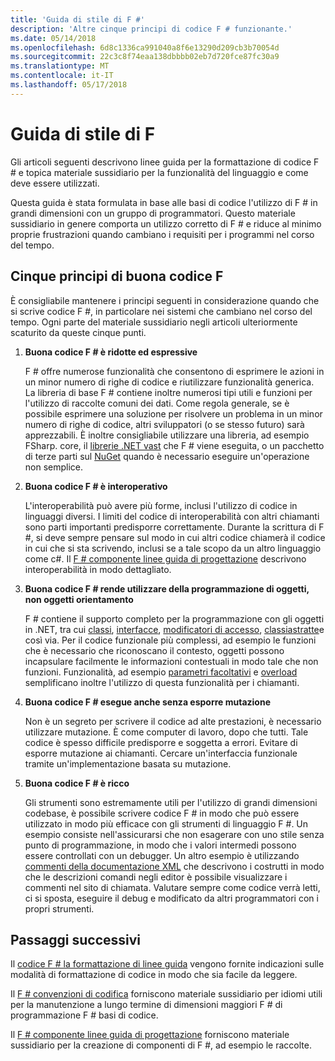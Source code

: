 ```yaml
---
title: 'Guida di stile di F #'
description: 'Altre cinque principi di codice F # funzionante.'
ms.date: 05/14/2018
ms.openlocfilehash: 6d8c1336ca991040a8f6e13290d209cb3b70054d
ms.sourcegitcommit: 22c3c8f74eaa138dbbbb02eb7d720fce87fc30a9
ms.translationtype: MT
ms.contentlocale: it-IT
ms.lasthandoff: 05/17/2018
---
```

# <a name="f-style-guide"></a>Guida di stile di F #

Gli articoli seguenti descrivono linee guida per la formattazione di codice F # e topica materiale sussidiario per la funzionalità del linguaggio e come deve essere utilizzati.

Questa guida è stata formulata in base alle basi di codice l'utilizzo di F # in grandi dimensioni con un gruppo di programmatori. Questo materiale sussidiario in genere comporta un utilizzo corretto di F # e riduce al minimo proprie frustrazioni quando cambiano i requisiti per i programmi nel corso del tempo.

## <a name="five-principles-of-good-f-code"></a>Cinque principi di buona codice F #

È consigliabile mantenere i principi seguenti in considerazione quando che si scrive codice F #, in particolare nei sistemi che cambiano nel corso del tempo. Ogni parte del materiale sussidiario negli articoli ulteriormente scaturito da queste cinque punti.

1. **Buona codice F # è ridotte ed espressive**

    F # offre numerose funzionalità che consentono di esprimere le azioni in un minor numero di righe di codice e riutilizzare funzionalità generica. La libreria di base F # contiene inoltre numerosi tipi utili e funzioni per l'utilizzo di raccolte comuni dei dati. Come regola generale, se è possibile esprimere una soluzione per risolvere un problema in un minor numero di righe di codice, altri sviluppatori (o se stesso futuro) sarà apprezzabili. È inoltre consigliabile utilizzare una libreria, ad esempio FSharp. core, il [librerie .NET vast](https://docs.microsoft.com/dotnet/api/) che F # viene eseguita, o un pacchetto di terze parti sul [NuGet](https://www.nuget.org/) quando è necessario eseguire un'operazione non semplice.

2. **Buona codice F # è interoperativo**

    L'interoperabilità può avere più forme, inclusi l'utilizzo di codice in linguaggi diversi. I limiti del codice di interoperabilità con altri chiamanti sono parti importanti predisporre correttamente. Durante la scrittura di F #, si deve sempre pensare sul modo in cui altri codice chiamerà il codice in cui che si sta scrivendo, inclusi se a tale scopo da un altro linguaggio come c#. Il [F # componente linee guida di progettazione](component-design-guidelines.md) descrivono interoperabilità in modo dettagliato.

3. **Buona codice F # rende utilizzare della programmazione di oggetti, non oggetti orientamento**

    F # contiene il supporto completo per la programmazione con gli oggetti in .NET, tra cui [classi](../language-reference/classes.md), [interfacce](../language-reference/interfaces.md), [modificatori di accesso](../language-reference/access-control.md), [classiastratte](../language-reference/abstract-classes.md)e così via. Per il codice funzionale più complessi, ad esempio le funzioni che è necessario che riconoscano il contesto, oggetti possono incapsulare facilmente le informazioni contestuali in modo tale che non funzioni. Funzionalità, ad esempio [parametri facoltativi](../language-reference/members/methods.md#optional-arguments) e [overload](../language-reference/members/methods.md#overloaded-methods) semplificano inoltre l'utilizzo di questa funzionalità per i chiamanti.

4. **Buona codice F # esegue anche senza esporre mutazione**

    Non è un segreto per scrivere il codice ad alte prestazioni, è necessario utilizzare mutazione. È come computer di lavoro, dopo che tutti. Tale codice è spesso difficile predisporre e soggetta a errori. Evitare di esporre mutazione ai chiamanti. Cercare un'interfaccia funzionale tramite un'implementazione basata su mutazione.

5. **Buona codice F # è ricco**

    Gli strumenti sono estremamente utili per l'utilizzo di grandi dimensioni codebase, è possibile scrivere codice F # in modo che può essere utilizzato in modo più efficace con gli strumenti di linguaggio F #. Un esempio consiste nell'assicurarsi che non esagerare con uno stile senza punto di programmazione, in modo che i valori intermedi possono essere controllati con un debugger. Un altro esempio è utilizzando [commenti della documentazione XML](../language-reference/xml-documentation.md) che descrivono i costrutti in modo che le descrizioni comandi negli editor è possibile visualizzare i commenti nel sito di chiamata. Valutare sempre come codice verrà letti, ci si sposta, eseguire il debug e modificato da altri programmatori con i propri strumenti.

## <a name="next-steps"></a>Passaggi successivi

Il [codice F # la formattazione di linee guida](formatting.md) vengono fornite indicazioni sulle modalità di formattazione di codice in modo che sia facile da leggere.

Il [F # convenzioni di codifica](conventions.md) forniscono materiale sussidiario per idiomi utili per la manutenzione a lungo termine di dimensioni maggiori F # di programmazione F # basi di codice.

Il [F # componente linee guida di progettazione](component-design-guidelines.md) forniscono materiale sussidiario per la creazione di componenti di F #, ad esempio le raccolte.
